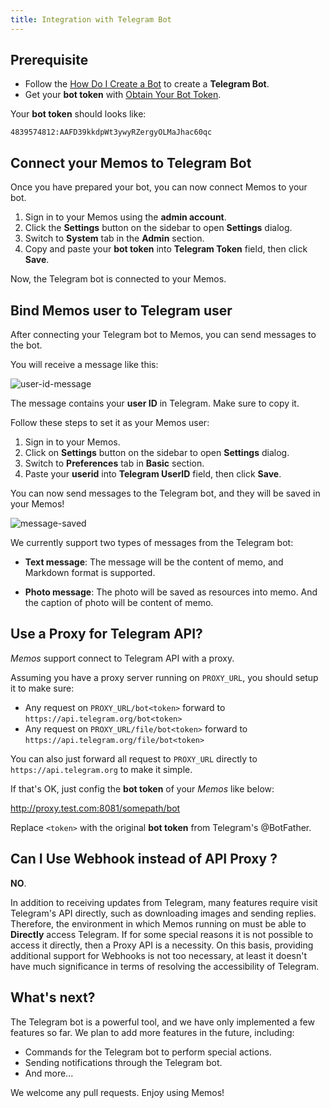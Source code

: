 ```yaml
---
title: Integration with Telegram Bot
---
```


## Prerequisite

- Follow the [How Do I Create a Bot](https://core.telegram.org/bots#how-do-i-create-a-bot) to create a **Telegram Bot**.
- Get your **bot token** with [Obtain Your Bot Token](https://core.telegram.org/bots/tutorial#obtain-your-bot-token).

Your **bot token** should looks like:

```plaintext
4839574812:AAFD39kkdpWt3ywyRZergyOLMaJhac60qc
```

## Connect your Memos to Telegram Bot

Once you have prepared your bot, you can now connect Memos to your bot.

1. Sign in to your Memos using the **admin account**.
2. Click the **Settings** button on the sidebar to open **Settings** dialog.
3. Switch to **System** tab in the **Admin** section.
4. Copy and paste your **bot token** into **Telegram Token** field, then click **Save**.

Now, the Telegram bot is connected to your Memos.

## Bind Memos user to Telegram user

After connecting your Telegram bot to Memos, you can send messages to the bot.

You will receive a message like this:

![user-id-message](/content/docs/integration/telegram-bot/user-id-message.png)

The message contains your **user ID** in Telegram. Make sure to copy it.

Follow these steps to set it as your Memos user:

1. Sign in to your Memos.
2. Click on **Settings** button on the sidebar to open **Settings** dialog.
3. Switch to **Preferences** tab in **Basic** section.
4. Paste your **userid** into **Telegram UserID** field, then click **Save**.

You can now send messages to the Telegram bot, and they will be saved in your Memos!

![message-saved](/content/docs/integration/telegram-bot/message-saved.png)

We currently support two types of messages from the Telegram bot:

- **Text message**: The message will be the content of memo, and Markdown format is supported.

- **Photo message**: The photo will be saved as resources into memo. And the caption of photo will be content of memo.

## Use a Proxy for Telegram API?

_Memos_ support connect to Telegram API with a proxy.

Assuming you have a proxy server running on `PROXY_URL`, you should setup it to make sure:

- Any request on `PROXY_URL/bot<token>` forward to `https://api.telegram.org/bot<token>`
- Any request on `PROXY_URL/file/bot<token>` forward to `https://api.telegram.org/file/bot<token>`

You can also just forward all request to `PROXY_URL` directly to `https://api.telegram.org` to make it simple.

If that's OK, just config the **bot token** of your _Memos_ like below:

http://proxy.test.com:8081/somepath/bot<token>

Replace `<token>` with the original **bot token** from Telegram's @BotFather.

## Can I Use Webhook instead of API Proxy ?

**NO**.

In addition to receiving updates from Telegram, many features require visit Telegram's API directly, such as downloading images and sending replies. Therefore, the environment in which Memos running on must be able to **Directly** access Telegram. If for some special reasons it is not possible to access it directly, then a Proxy API is a necessity. On this basis, providing additional support for Webhooks is not too necessary, at least it doesn't have much significance in terms of resolving the accessibility of Telegram.

## What's next?

The Telegram bot is a powerful tool, and we have only implemented a few features so far. We plan to add more features in the future, including:

- Commands for the Telegram bot to perform special actions.
- Sending notifications through the Telegram bot.
- And more...

We welcome any pull requests. Enjoy using Memos!

